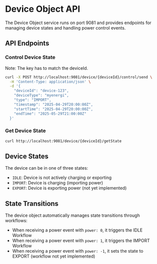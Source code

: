 # Device Object API

The Device Object service runs on port 9081 and provides endpoints for managing device states and handling power control events.

## API Endpoints

### Control Device State
Note: The key has to match the deviceId.
```bash
curl -X POST http://localhost:9081/device/{deviceId}/control/send \
  -H 'Content-Type: application/json' \
  -d '{
    "deviceId": "device-123",
    "deviceType": "myenergi",
    "type": "IMPORT",
    "timestamp": "2025-04-29T20:00:00Z",
    "startTime": "2025-04-29T20:00:00Z",
    "endTime": "2025-05-29T21:00:00Z"
  }'
```

### Get Device State
```bash
curl http://localhost:9081/device/{deviceId}/getState
```

## Device States

The device can be in one of three states:
- `IDLE`: Device is not actively charging or exporting
- `IMPORT`: Device is charging (importing power)
- `EXPORT`: Device is exporting power (not yet implemented)

## State Transitions

The device object automatically manages state transitions through workflows:
- When receiving a power event with `power: 0`, it triggers the IDLE Workflow
- When receiving a power event with `power: 1`, it triggers the IMPORT Workflow
- When receiving a power event with `power: -1`, it sets the state to EXPORT (workflow not yet implemented)